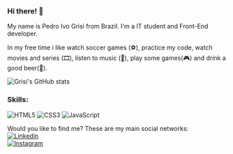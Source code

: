 ### Hi there! :wave:

My name is Pedro Ivo Grisi from Brazil. I'm a IT student and Front-End developer. 

In my free time i like watch soccer games (⚽️), practice my code, watch movies and series (🎞️), listen to music (🎵), play some games(:video_game:) and drink a good beer(:beer:).

![Grisi's GitHub stats](https://github-readme-stats.vercel.app/api?username=pedroifg&show_icons=true&theme=dracula)

### Skills: 
<p>
  <img alt="HTML5" src="https://img.shields.io/badge/HTML5-E34F26?style=for-the-badge&logo=html5&logoColor=white" />
  <img alt="CSS3" src="https://img.shields.io/badge/CSS3-1572B6?style=for-the-badge&logo=css3&logoColor=white" />
  <img alt="JavaScript" src="https://img.shields.io/badge/JavaScript-F7DF1E?style=for-the-badge&logo=javascript&logoColor=black" />
</p>

Would you like to find me? These are my main social networks: <br>
  <a href="https://www.linkedin.com/in/pedroivogrisi/"><img alt="Linkedin" src="https://img.shields.io/badge/LinkedIn-0077B5?style=for-the-badge&logo=linkedin&logoColor=white"></a> <br>
  <a href="https://www.instagram.com/pedroivogrisi/"><img alt="Instagram" src="https://img.shields.io/badge/Instagram-E4405F?style=for-the-badge&logo=instagram&logoColor=white"></a>
  <a></a>
  <a></a>
</ul>
